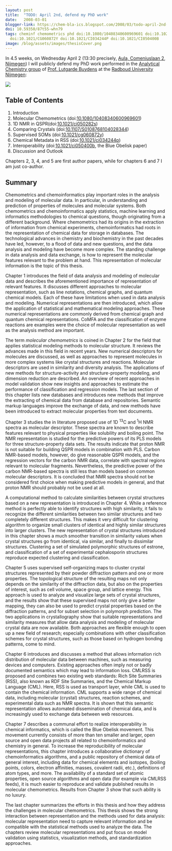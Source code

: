 ```yaml
---
layout: post
title:  "TODO: April 2nd, defend my PhD work"
date:   2008-03-01
blogger-link: https://chem-bla-ics.blogspot.com/2008/03/todo-april-2nd-defend-my-phd-work.html
doi: 10.59350/87t55-whn79
tags: cheminf chemometrics phd doi:10.1080/10408340600969601 doi:10.1021/CI050282S doi:10.1107/S0108768104028344
  doi:10.1021/CG060872Y doi:10.1021/CI034244P doi:10.1021/CI050400B
image: /blog/assets/images/thesisCover.png
---
```


In 4.5 weeks, on Wednesday April 2 (13:30 precisely, [Aula, Comeniuslaan 2, Nijmegen](http://maps.google.com/maps?f=q&hl=en&geocode=&q=comeniuslaan+2,+nijmegen,+nederland&sll=37.0625,-95.677068&sspn=25.010803,75.234375&ie=UTF8&ll=51.820852,5.857548&spn=0.002374,0.009184&t=h&z=17&iwloc=addr))
I will publicly defend my PhD work performed in the [Analytical Chemistry group](http://www.cac.science.ru.nl/) of
[Prof. Lutgarde Buydens](http://scholar.google.nl/scholar?as_q=&num=10&btnG=Search+Scholar&as_epq=&as_oq=&as_eq=&as_occt=any&as_sauthors=LMC+Buydens&as_publication=&as_ylo=&as_yhi=&as_allsubj=all&hl=en&lr=)
at the [Radboud University Nijmegen](http://www.ru.nl/):

![](/blog/assets/images/thesisCover.png)

## Table of Contents

1. Introduction
2. Molecular Chemometrics (doi:[10.1080/10408340600969601](https://doi.org/10.1080/10408340600969601))
3. 1D NMR in QSPR(doi:[10.1021/ci050282s](https://doi.org/10.1021/ci050282s))
4. Comparing Crystals (doi:[10.1107/S0108768104028344](https://doi.org/10.1107/S0108768104028344))
5. Supervised SOMs (doi:[10.1021/cg060872y](https://doi.org/10.1021/cg060872y))
6. Chemical Metadata in RSS (doi:[10.1021/ci034244p](https://doi.org/10.1021/ci034244p))
7. Interoperability (doi:[10.1021/ci050400b](https://doi.org/10.1021/ci050400b), the Blue Obelisk paper)
8. Discussion and Outlook

Chapters 2, 3, 4, and 5 are first author papers, while for chapters 6 and 7 I am just co-author.

## Summary

Chemometrics and chemoinformatics play important roles in the analysis and modeling of molecular data. In particular, in understanding and
prediction of properties of molecules and molecular systems. Both chemometrics and chemoinformatics apply statistics, machine learning and
informatics methodologies to chemical questions, though originating from a different background. Where chemometrics had its origins in the
extraction of information from chemical experiments, chemoinformatics had roots in the representation of chemical data for storage in
databases. The technological advances in chemistry and biochemistry in the past decades have led, however, to a flood of data and new
questions, and the data analysis and modeling have become more complex. The standing challenge in data analysis and data exchange, is how
to represent the molecular features relevant to the problem at hand. This representation of molecular information is the topic of this
thesis.

Chapter 1 introduces the field of data analysis and modeling of molecular data and describes the aforementioned importance of representation
of relevant features. It discusses different approaches to molecular representation, such as line notations, chemical graphs, and quantum
chemical models. Each of these have limitations when used in data analysis and modeling. Numerical representations are then introduced, which
allow the application of statistical and mathematical modeling approaches. These numerical representations are commonly derived from chemical
graph and quantum chemical representations. CoMFA and the classification of enzyme reactions are examples were the choice of molecular
representation as well as the analysis method are important.

The term *molecular chemometrics* is coined in Chapter 2 for the field that applies statistical modeling methods to molecular structure.
It reviews the advances made in this field in recent years. New numerical descriptors for molecules are discussed, as well as approaches to
represent molecules in more complex systems like crystal structures and reactions. Molecular descriptors are used in similarity and diversity
analysis. The applications of new methods for structure-activity and structure-property modeling, and dimension reduction are described. An
overview of recent approaches in model validation show new insights and approaches to estimate the performance of classification and regression
models. The last section of this chapter lists new databases and introduces new methods that improve the extracting of chemical data from
database and repositories. Semantic markup languages improve the exchange of data, and new methods have been introduced to extract molecular
properties from text documents.

Chapter 3 studies the in literature proposed use of 1D <sup>13</sup>C and <sup>1</sup>H NMR spectra as molecular descriptor. These spectra
are known to describe features relevant to physical properties like solubility and boiling point. The NMR representation is studied for the
predictive powers of its PLS models for three structure-property data sets. The results indicate that proton NMR is not suitable for building
QSPR models in combination with PLS. Carbon NMR-based models, however, do give reasonable QSPR models, and the regression vectors for the
carbon NMR data, correlate with spectral regions relevant to molecular fragments. Nevertheless, the predictive power of the carbon NMR-based
spectra is still less than models based on common molecular descriptors. It is concluded that NMR spectra should not be considered first
choice when making predictive models in general, and that proton NMR should probably not be used at all.

A computational method to calculate similarities between crystal structures based on a new representation is introduced in Chapter 4. While
a reference method is perfectly able to identify structures with high similarity, it fails to recognize the different similarities between
two similar structures and two completely different structures. This makes it very difficult for clustering algorithm to organize small
clusters of identical and highly similar structures into larger clusters. The new representation of crystal structures introduced in this
chapter shows a much smoother transition in similarity values when crystal structures go from identical, via similar, and finally to
dissimilar structures. Clustering a set of simulated polymorphic structures of estrone, and classification of a set of experimental
cephalosporin structures reproduce expected clustering and classification.

Chapter 5 uses supervised self-organizing maps to cluster crystal structures represented by their powder diffraction pattern and one or
more properties. The topological structure of the resulting maps not only depends on the similarity of the diffraction data, but also on
the properties of interest, such as cell volume, space group, and lattice energy. This approach is used to analyze and visualize large
sets of crystal structures, and the results show that these supervised maps not only give a better mapping, they can also be used to predict
crystal properties based on the diffraction patterns, and for subset selection in polymorph prediction. The two applications in
crystallography show that suitable representations and similarity measures that allow data analysis and modeling of molecular crystal data
are now available. Both approaches are flexible enough to open up a new field of research; especially combinations with other classification
schemes for crystal structures, such as those based on hydrogen bonding patterns, come to mind.

Chapter 6 introduces and discusses a method that allows information rich distribution of molecular data between machines, such as measuring
devices and computers. Existing approaches often imply not or badly documented semantics which may lead to information loss. CMLRSS is
proposed and combines two existing web standards: Rich Site Summaries (RSS), also known as RDF Site Summaries, and the Chemical Markup
Language (CML). Here, RSS is used as transport layer, while CML is used to contain the chemical information. CML supports a wide range of
chemical data, including molecular (crystal) structures, reaction schemes, and experimental data such as NMR spectra. It is shown that
this semantic representation allows automated dissemination of chemical data, and is increasingly used to exchange data between web
resources.

Chapter 7 describes a communal effort to realize interoperability in chemical informatics, which is called the Blue Obelisk movement.
This movement currently consists of more than ten smaller and larger, open source and open data projects all related to chemoinformatics
and chemistry in general. To increase the reproducibility of molecular representations, this chapter introduces a collaborative dictionary
of chemoinformatics algorithms, and a public repository of chemical data of general interest, including data for chemical elements and
isotopes, (boiling points, colors, electron affinities, masses, covalent radii, etc.), definitions of atom types, and more. The
availability of a standard set of atomic properties, open source algorithms and open data (for example via CMLRSS feeds), it is much
easier to reproduce and validate published results in molecular chemometrics. Results from Chapter 3 show that such ability is no luxury.

The last chapter summarizes the efforts in this thesis and how they address the challenges in molecular chemometrics. This thesis shows
the strong interaction between representation and the methods used for data analysis: molecular representation need to capture relevant
information and be compatible with the statistical methods used to analyze the data. The chapters review molecular
representations and put focus on model validation using statistics, visualization methods, and standardization approaches.
